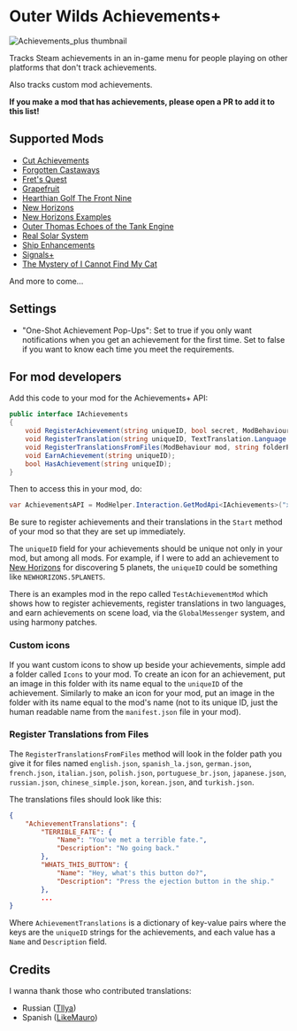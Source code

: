 # Outer Wilds Achievements+

![Achievements_plus thumbnail](https://user-images.githubusercontent.com/22628069/165662430-4291d875-5162-4782-8450-2a4d8d80937c.png)

Tracks Steam achievements in an in-game menu for people playing on other platforms that don't track achievements.

Also tracks custom mod achievements.

**If you make a mod that has achievements, please open a PR to add it to this list!**

## Supported Mods

- [Cut Achievements](https://outerwildsmods.com/mods/cutachievements/)
- [Forgotten Castaways](https://outerwildsmods.com/mods/forgottencastaways/)
- [Fret's Quest](https://outerwildsmods.com/mods/fretsquest/)
- [Grapefruit](https://outerwildsmods.com/mods/grapefruit/)
- [Hearthian Golf The Front Nine](https://outerwildsmods.com/mods/hearthiangolfthefrontnine/)
- [New Horizons](https://outerwildsmods.com/mods/newhorizons/)
- [New Horizons Examples](https://outerwildsmods.com/mods/newhorizonsexamples/)
- [Outer Thomas Echoes of the Tank Engine](https://outerwildsmods.com/mods/outerthomasechoesofthetankengine/)
- [Real Solar System](https://outerwildsmods.com/mods/realsolarsystem/)
- [Ship Enhancements](https://outerwildsmods.com/mods/shipenhancements/)
- [Signals+](https://outerwildsmods.com/mods/signals/)
- [The Mystery of I Cannot Find My Cat](https://outerwildsmods.com/mods/themysteryoficannotfindmycat/)

And more to come...

## Settings

- "One-Shot Achievement Pop-Ups": Set to true if you only want notifications when you get an achievement for the first time. Set to false if you want to know each time you meet the requirements.

## For mod developers

Add this code to your mod for the Achievements+ API:

```cs
public interface IAchievements
{
    void RegisterAchievement(string uniqueID, bool secret, ModBehaviour mod);
    void RegisterTranslation(string uniqueID, TextTranslation.Language language, string name, string description);
    void RegisterTranslationsFromFiles(ModBehaviour mod, string folderPath);
    void EarnAchievement(string uniqueID);
    bool HasAchievement(string uniqueID);
}
```

Then to access this in your mod, do:

```cs
var AchievementsAPI = ModHelper.Interaction.GetModApi<IAchievements>("xen.AchievementTracker");
```

Be sure to register achievements and their translations in the `Start` method of your mod so that they are set up immediately. 

The `uniqueID` field for your achievements should be unique not only in your mod, but among all mods. For example, if I were to add an achievement to [New Horizons](https://github.com/xen-42/outer-wilds-new-horizons) for discovering 5 planets, the `uniqueID` could be something like `NEWHORIZONS.5PLANETS`. 

There is an examples mod in the repo called `TestAchievementMod` which shows how to register achievements, register translations in two languages, and earn achievements on scene load, via the `GlobalMessenger` system, and using harmony patches.

### Custom icons

If you want custom icons to show up beside your achievements, simple add a folder called `Icons` to your mod. To create an icon for an achievement, put an image in this folder with its name equal to the `uniqueID` of the achievement. Similarly to make an icon for your mod, put an image in the folder with its name equal to the mod's name (not to its unique ID, just the human readable name from the `manifest.json` file in your mod).

### Register Translations from Files

The `RegisterTranslationsFromFiles` method will look in the folder path you give it for files named `english.json`, `spanish_la.json`, `german.json`, `french.json`, `italian.json`, `polish.json`, `portuguese_br.json`, `japanese.json`, `russian.json`, `chinese_simple.json`, `korean.json`, and `turkish.json`.

The translations files should look like this:

```json
{
    "AchievementTranslations": {
        "TERRIBLE_FATE": {
            "Name": "You've met a terrible fate.",
            "Description": "No going back."
        },
        "WHATS_THIS_BUTTON": {
            "Name": "Hey, what's this button do?",
            "Description": "Press the ejection button in the ship."
        },
        ...
}
```

Where `AchievementTranslations` is a dictionary of key-value pairs where the keys are the `uniqueID` strings for the achievements, and each value has a `Name` and `Description` field.

## Credits

I wanna thank those who contributed translations:
- Russian ([Tllya](https://github.com/Tllya))
- Spanish ([LikeMauro](https://github.com/LikeMauro))
